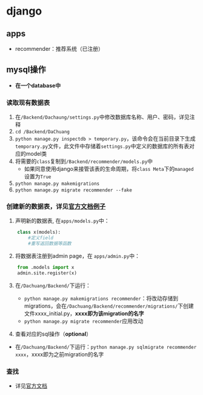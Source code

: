 # django
## apps
- recommender：推荐系统（已注册）

## mysql操作

- **在一个database中**

### 读取现有数据表
1. 在```/Backend/Dachaung/settings.py```中修改数据库名称、用户、密码，详见注释
2. ```cd /Backend/DaChuang```
3. ```python manage.py inspectdb > temporary.py```，该命令会在当前目录下生成```temporary.py```文件，此文件中存储着```settings.py```中定义的数据库的所有表对应的model类
3. 将需要的```class```复制到```/Backend/recommender/models.py```中
   - 如果同意使用django来接管该表的生命周期，将```class Meta```下的```managed```设置为```True```
4. ```python manage.py makemigrations```
5. ```python manage.py migrate recommender --fake```

### 创建新的数据表，详见[官方文档例子](https://docs.djangoproject.com/en/3.1/intro/tutorial02/#activating-models)
1. 声明新的数据表,
在```apps/models.py```中：
```python
    class x(models):
        #定义field
        #重写返回数据等函数
```
2. 将数据表注册到admin page，在
```apps/admin.py```中：
```python
    from .models import x
    admin.site.register(x)
```

3. 在```/Dachuang/Backend/```下运行：
    - ```python manage.py makemigrations recommender```：将改动存储到migrations，会在```/Dachuang/Backend/recommender/migrations/```下创建文件xxxx_initial.py，**xxxx即为该migration的名字**
    - ```python manage.py migrate recommender```应用改动

4. 查看对应的sql操作（**optional**）
  - 在```/Dachuang/Backend/```下运行：```python manage.py sqlmigrate recommender xxxx```，xxxx即为之前migration的名字

### 查找
- 详见[官方文档](https://docs.djangoproject.com/en/3.1/intro/tutorial02/#activating-models)

